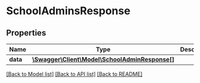 # SchoolAdminsResponse

## Properties
Name | Type | Description | Notes
------------ | ------------- | ------------- | -------------
**data** | [**\Swagger\Client\Model\SchoolAdminResponse[]**](SchoolAdminResponse.md) |  | [optional] 

[[Back to Model list]](../README.md#documentation-for-models) [[Back to API list]](../README.md#documentation-for-api-endpoints) [[Back to README]](../README.md)


